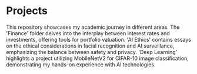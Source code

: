 # Projects
This repository showcases my academic journey in different areas. The 'Finance' folder delves into the interplay between interest rates and investments, offering tools for portfolio valuation. 'AI Ethics' contains essays on the ethical considerations in facial recognition and AI surveillance, emphasizing the balance between safety and privacy. 'Deep Learning' highlights a project utilizing MobileNetV2 for CIFAR-10 image classification, demonstrating my hands-on experience with AI technologies.
